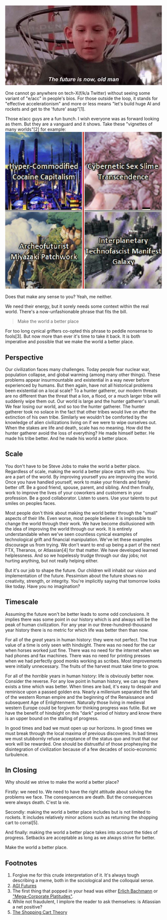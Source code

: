 <!--
.. title: Make the World a Better Place: e/acc for the Rest of Us
.. slug: make-the-world-a-better-place-eacc-for-the-rest-of-us
.. date: 2024-11-12 20:38:15 UTC-08:00
.. tags: Future
.. category: 
.. link: 
.. description: 
.. type: text
.. author: Emmett McDow
-->

![The Future Is Now Old Man](/images/world/2gi1lylqezh21.jpg)

One cannot go anywhere on tech-X(f/k/a Twitter) without seeing some variant of "e/acc" in people's bios. For those outside the loop, it stands for "effective accelerationism" and more or less means "let's build huge AI and rockets and get to the 'future' asap"[1].

Those e/acc guys are a fun bunch. I wish everyone was as forward looking as them. But they are a vanguard and it shows. Take these "vignettes of many worlds"[2] for example:
![Cocaine Capitalism](/images/world/roon.jpeg)

Does that make any sense to you? Yeah, me neither.

We need their energy, but it sorely needs some context within the real world. There's a now-unfashionable phrase that fits the bill.

> Make the world a better place

For too long cynical grifters co-opted this phrase to peddle nonsense to fools[3]. But now more than ever it's time to take it back. It is both imperative and possible that we make the world a better place.

## Perspective
Our civilization faces many challenges. Today people fear nuclear war, population collapse, and global warming (among many other things). These problems appear insurmountable and existential in a way never before experienced by humans. But then again, have not all historical problems been existential on a local scale? To a hunter gatherer, our modern threats are no different than the threat that a lion, a flood, or a much larger tribe will suddenly wipe them out. Our world is large and the hunter gatherer's small. We fear losing our world, and so too the hunter gatherer. The hunter gatherer took no solace in the fact that other tribes would live on after the extinction of his own tribe. Similarly we wouldn't be comforted by the knowledge of alien civilizations living on if we were to wipe ourselves out. When the stakes are life and death, scale has no meaning. How did the hunter gatherer avoid the loss of everything? He made himself better. He made his tribe better. And he made his world a better place.

## Scale
You don't have to be Steve Jobs to make the world a better place. Regardless of scale, making the world a better place starts with you. You are a part of the world. By improving yourself you are improving the world. Once you have handled yourself, work to make your friends and family better off. Be a good friend, spouse, parent, and sibling. And then finally, work to improve the lives of your coworkers and customers in your profession. Be a good collaborator. Listen to users. Use your talents to put smiles on peoples faces.

Most people don't think about making the world better through the "small" aspects of their life. Even worse, most people believe it is impossible to change the world through their work. We have become disillusioned with the idea of improving the world through our work. It is entirely understandable when we've seen countless cynical examples of technological grift and financial manipulation. We've let these examples discourage us from trying. We don't want to end up being a part of the next FTX, Theranos, or Atlassian[4] for that matter. We have developed learned helplessness. And so we hopelessly trudge through our day jobs; not hurting anything, but not really helping either.

But it's our job to shape the future. Our children will inhabit our vision and implementation of the future. Pessimism about the future shows no creativity, strength, or integrity. You're implicitly saying that tomorrow looks like today. Have you no imagination?

## Timescale
Assuming the future won't be better leads to some odd conclusions. It implies there was some point in our history which is and always will be the peak of human civilization. For any year in our three-hundred-thousand year history there is no metric for which life was better then than now. 

For all of the *great* years in human history: they were not perfect. The true value of a time is only seen with hindsight. There was no need for the car when horses worked just fine. There was no need for the internet when we had phones and fax machines. There was no need for printing presses when we had perfectly good monks working as scribes. Most improvements were initially unnecessary. The fruits of the harvest must take time to grow.

For all of the *horrible* years in human history: life is obviously better now. Consider the reverse. For any low point in human history, we can say there exists a time which was better. When times are bad, it's easy to despair and reminisce upon a passed golden era. Nearly a millenium separated the fall of the western Roman empire and the beginning of the Renaissance and subsequent Age of Enlightenment. Naturally those living in medieval western Europe could be forgiven for thinking progress was futile. But we have the benefit of hindsight on this "dark" period of history and know there is an upper bound on the stalling of progress.

In good times and bad we must open up our horizons. In good times we must break through the local maxima of previous discoveries. In bad times we must stubbornly refuse acceptance of the status quo and trust that our work will be rewarded. One should be distrustful of those prophesying the disintegration of civilization because of a few decades of socio-economic turbulence.

## In Closing
Why should we strive to make the world a better place?

Firstly: we need to. We need to have the right attitude about solving the problems we face. The consequences are death. But the consequences were always death. C'est la vie.

Secondly: making the world a better place includes but is not limited to rockets. It includes relatively minor actions such as returning the shopping cart to corral[5].

And finally: making the world a better place takes into account the tides of progress. Setbacks are acceptable as long as we always strive for better.

Make the world a better place.

## Footnotes
1. Forgive me for this crude interpretation of it. It's always tough describing a meme, both in the sociological and the colloquial sense.
2. [AGI Futures](https://roonscape.ai/p/agi-futures?utm_campaign=post&utm_medium=web)
3. The first thing that popped in your head was either [Erlich Bachmann](https://www.youtube.com/watch?v=4tLvzyb3_Uc) or ["Mega-Corporate Platitudes"](https://en.wikipedia.org/wiki/Live_for_Now).
4. While not fraudulent, I implore the reader to ask themselves: is Atlassian a net positive?
5. [The Shopping Cart Theory](https://en.wikipedia.org/wiki/Shopping_cart_theory)
